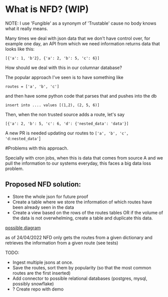 # What is NFD? (WIP)

NOTE: I use 'Fungible' as a synonym of 'Trustable' cause no body knows what it really means. 
 
Many times we deal with json data that we don't have control over, for example one day, an API from which we need information returns data that looks like this: 
```
[{'a': 1, 'b'2}, {'a': 2, 'b': 5, 'c': 6}]
```
How should we deal with this in our columnar database? 

The popular approach I've seen is to have something like 

```
routes = ['a', 'b', 'c']  
```
and then have some python code that parses that and pushes into the db
```
insert into .... values [(1,2), (2, 5, 6)] 
```

Then, when the non trusted source adds a route, let's say 
```
[{'a': 2, 'b': 5, 'c': 6, 'd': {'nested_data': 'data'}]
```
A new PR is needed updating our routes to `['a', 'b', 'c', 'd:nested_data'`]

#Problems with this approach. 

Specially with cron jobs, when this is data that comes from source A and we pull the information to 
our systems everyday, this faces a big data loss problem.

## Proposed NFD solution: 

- Store the whole json for future proof 
- Create a table where we store the information of which routes have 
been already seen in the data
- Create a view based on the rows of the routes tables OR if the volume of the 
data is not overwhelming, create a table and duplicate this data.  

[possible diagram](https://github.com/joseangel-sc/NFD/blob/main/NFD.pdf)


as of 24/04/2022 NFD only gets the routes from a given dictionary and 
retrieves the information from a given route (see tests)

TODO: 

- Ingest multiple jsons at once. 
- Save the routes, sort them by popularity (so that 
the most common routes are the first inserted)
- Add connector to possible relational databases (postgres, mysql, possibly snowflake)
- ? Create repo with demo 
  




